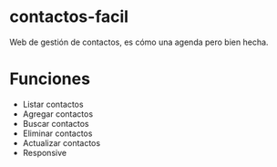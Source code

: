 # contactos-facil
 Web de gestión de contactos, es cómo una agenda pero bien hecha.

# Funciones

* Listar contactos
* Agregar contactos
* Buscar contactos
* Eliminar contactos
* Actualizar contactos
* Responsive


